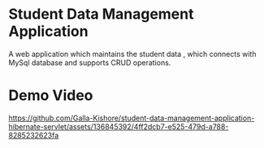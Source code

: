 # Student Data Management Application
A web application which maintains the student data , which connects with MySql database and supports CRUD operations.

# Demo Video
https://github.com/Galla-Kishore/student-data-management-application-hibernate-servlet/assets/136845392/4ff2dcb7-e525-479d-a788-8285232623fa

